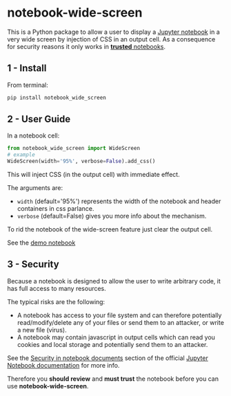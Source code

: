# notebook-wide-screen

This is a Python package to allow a user to display a [Jupyter notebook](http://jupyter-notebook-beginner-guide.readthedocs.io/en/latest/what_is_jupyter.html) in a very wide screen by injection of CSS in an output cell. As a consequence for security reasons it only works in [**trusted** notebooks](http://jupyter-notebook.readthedocs.io/en/stable/security.html#security-in-notebook-documents).  

## 1 - Install

From terminal:

```bash
pip install notebook_wide_screen
```

## 2 - User Guide

In a notebook cell:

```Python
from notebook_wide_screen import WideScreen
# example
WideScreen(width='95%', verbose=False).add_css()
```

This will inject CSS (in the output cell) with immediate effect.  

The arguments are:
+ `width` (default='95%') represents the width of the notebook and header containers in css parlance.  
+ `verbose` (default=False) gives you more info about the mechanism.  

To rid the notebook of the wide-screen feature just clear the output cell.

See the [demo notebook](http://nbviewer.jupyter.org/github/oscar6echo/notebook-wide-screen/blob/master/demo_wide_screen.ipynb)


## 3 - Security

Because a notebook is designed to allow the user to write arbitrary code, it has full access to many resources.  

The typical risks are the following:
+ A notebook has access to your file system and can therefore potentially read/modify/delete any of your files or send them to an attacker, or write a new file (virus).  
+ A notebook may contain javascript in output cells which can read you cookies and local storage and potentially send them to an attacker.  

See the [Security in notebook documents](https://jupyter-notebook.readthedocs.io/en/stable/security.html#security-in-notebook-documents) section of the official [Jupyter Notebook documentation](https://jupyter-notebook.readthedocs.io/en/stable/index.html) for more info.  

Therefore you **should review** and **must trust** the notebook before you can use **notebook-wide-screen**.


<!-- pandoc --from=markdown --to=rst --output=README.rst README.md -->
